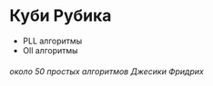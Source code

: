 # Куби Рубика
* PLL алгоритмы
* Oll алгоритмы





<h6 50> около 50 простых алгоритмов Джесики Фридрих
